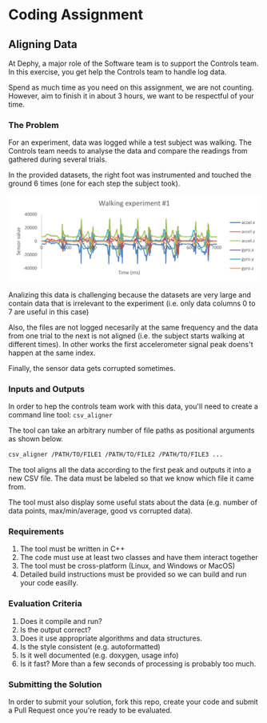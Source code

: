 # Coding Assignment

## Aligning Data

At Dephy, a major role of the Software team is to support the Controls team. In this exercise, you get help the Controls team to handle log data.

Spend as much time as you need on this assignment, we are not counting. However, aim to finish it in about 3 hours, we want to be respectful of your time.

### The Problem

For an experiment, data was logged while a test subject was walking. The Controls team needs to analyse the data and compare the readings from gathered during several trials.

In the provided datasets, the right foot was instrumented and touched the ground 6 times (one for each step the subject took).

![](./data_preview.png)

Analizing this data is challenging because the datasets are very large and contain data that is irrelevant to the experiment (i.e. only data columns 0 to 7 are useful in this case)

Also, the files are not logged necesarily at the same frequency and the data from one trial to the next is not aligned (i.e. the subject starts walking at different times). In other works the first accelerometer signal peak doens't happen at the same index.

Finally, the sensor data gets corrupted sometimes.

### Inputs and Outputs

In order to hep the controls team work with this data, you'll need to create a command line tool: `csv_aligner`

The tool can take an arbitrary number of file paths as positional arguments as shown below.

```bash
csv_aligner /PATH/TO/FILE1 /PATH/TO/FILE2 /PATH/TO/FILE3 ...
```

The tool aligns all the data according to the first peak and outputs it into a new CSV file. The data must be labeled so that we know which file it came from.

The tool must also display some useful stats about the data (e.g. number of data points, max/min/average, good vs corrupted data).

### Requirements
1. The tool must be written in C++
2. The code must use at least two classes and have them interact together
3. The tool must be cross-platform (Linux, and Windows or MacOS)
4. Detailed build instructions must be provided so we can build and run your code easilly.

### Evaluation Criteria
1. Does it compile and run?
2. Is the output correct?
3. Does it use appropriate algorithms and data structures.
4. Is the style consistent (e.g. autoformatted)
5. Is it well documented (e.g. doxygen, usage info)
5. Is it fast? More than a few seconds of processing is probably too much.

### Submitting the Solution

In order to submit your solution, fork this repo, create your code and submit a Pull Request once you're ready to be evaluated.
